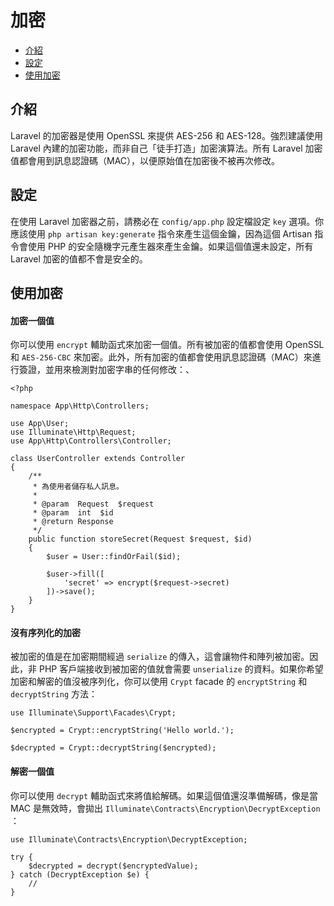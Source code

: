 # 加密

- [介紹](#introduction)
- [設定](#configuration)
- [使用加密](#using-the-encrypter)

<a name="introduction"></a>
## 介紹

Laravel 的加密器是使用 OpenSSL 來提供 AES-256 和 AES-128。強烈建議使用 Laravel 內建的加密功能，而非自己「徒手打造」加密演算法。所有 Laravel 加密值都會用到訊息認證碼（MAC），以便原始值在加密後不被再次修改。

<a name="configuration"></a>
## 設定

在使用 Laravel 加密器之前，請務必在 `config/app.php` 設定檔設定 `key` 選項。你應該使用 `php artisan key:generate` 指令來產生這個金鑰，因為這個 Artisan 指令會使用 PHP 的安全隨機字元產生器來產生金鑰。如果這個值還未設定，所有 Laravel 加密的值都不會是安全的。

<a name="using-the-encrypter"></a>
## 使用加密

#### 加密一個值

你可以使用 `encrypt` 輔助函式來加密一個值。所有被加密的值都會使用 OpenSSL 和 `AES-256-CBC` 來加密。此外，所有加密的值都會使用訊息認證碼（MAC）來進行簽證，並用來檢測對加密字串的任何修改：、

    <?php

    namespace App\Http\Controllers;

    use App\User;
    use Illuminate\Http\Request;
    use App\Http\Controllers\Controller;

    class UserController extends Controller
    {
        /**
         * 為使用者儲存私人訊息。
         *
         * @param  Request  $request
         * @param  int  $id
         * @return Response
         */
        public function storeSecret(Request $request, $id)
        {
            $user = User::findOrFail($id);

            $user->fill([
                'secret' => encrypt($request->secret)
            ])->save();
        }
    }

#### 沒有序列化的加密

被加密的值是在加密期間經過 `serialize` 的傳入，這會讓物件和陣列被加密。因此，非 PHP 客戶端接收到被加密的值就會需要 `unserialize` 的資料。如果你希望加密和解密的值沒被序列化，你可以使用 `Crypt` facade 的 `encryptString` 和 `decryptString` 方法：

    use Illuminate\Support\Facades\Crypt;

    $encrypted = Crypt::encryptString('Hello world.');

    $decrypted = Crypt::decryptString($encrypted);

#### 解密一個值

你可以使用 `decrypt` 輔助函式來將值給解碼。如果這個值還沒準備解碼，像是當 MAC 是無效時，會拋出 `Illuminate\Contracts\Encryption\DecryptException` ：

    use Illuminate\Contracts\Encryption\DecryptException;

    try {
        $decrypted = decrypt($encryptedValue);
    } catch (DecryptException $e) {
        //
    }
